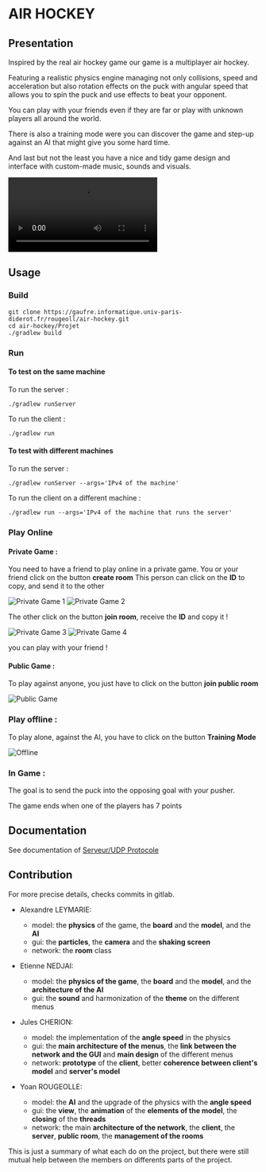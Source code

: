 # AIR HOCKEY

## Presentation

Inspired by the real air hockey game our game is a multiplayer air hockey.

Featuring a realistic physics engine managing not only collisions, speed and acceleration but also rotation effects on the puck with angular speed that allows you to spin the puck and use effects to beat your opponent.

You can play with your friends even if they are far or play with unknown players all around the world.

There is also a training mode were you can discover the game and step-up against an AI that might give you some hard time.

And last but not the least you have a nice and tidy game design and interface with custom-made music, sounds and visuals.

![](Projet/ressources/ressources-readme/video-air-hockey.mp4)

## Usage

### Build

```
git clone https://gaufre.informatique.univ-paris-diderot.fr/rougeoll/air-hockey.git
cd air-hockey/Projet
./gradlew build
```
### Run

#### To test on the same machine

To run the server :
```
./gradlew runServer
```
To run the client :
```
./gradlew run
```
#### To test with different machines
To run the server :
```
./gradlew runServer --args='IPv4 of the machine'
```
To run the client on a different machine :

```
./gradlew run --args='IPv4 of the machine that runs the server'
```

### Play Online

#### Private Game :

You need to have a friend to play online in a private game.
You or your friend click on the button **create room**
This person can click on the **ID** to copy, and send it to the other

![Private Game 1](Projet/ressources/ressources-readme/image1.png)
![Private Game 2](Projet/ressources/ressources-readme/image2.png)

The other click on the button **join room**, receive the **ID** and copy it !

![Private Game 3](Projet/ressources/ressources-readme/image3.png)
![Private Game 4](Projet/ressources/ressources-readme/image4.png)

you can play with your friend !

#### Public Game :

To play against anyone, you just have to click on the button **join public room**

![Public Game](Projet/ressources/ressources-readme/image6.png)

### Play offline :

To play alone, against the AI, you have to click on the button **Training Mode**

![Offline](Projet/ressources/ressources-readme/image5.png)

### In Game :

The goal is to send the puck into the opposing goal with your pusher.

The game ends when one of the players has 7 points


## Documentation

See documentation of [Serveur/UDP Protocole](doc_server.md)

## Contribution

For more precise details, checks commits in gitlab.

* Alexandre LEYMARIE:
    * model: the **physics** of the game, the **board** and the **model**, and the **AI**
    * gui: the **particles**, the **camera** and the **shaking screen**
    * network: the **room** class

* Etienne NEDJAI:
    * model: the **physics of the game**, the **board** and the **model**, and the **architecture of the AI**
    * gui: the **sound** and harmonization of the **theme** on the different menus

* Jules CHERION:
    * model: the implementation of the **angle speed** in the physics
    * gui: the **main architecture of the menus**, the **link between the network and the GUI** and **main design** of the different menus
    * network: **prototype** of the **client**, better **coherence between client's model** and **server's model**

* Yoan ROUGEOLLE:
    * model: the **AI** and the upgrade of the physics with the **angle speed**
    * gui: the **view**, the **animation** of the **elements of the model**, the **closing** of the **threads**
    * network: the main **architecture of the network**, the **client**, the **server**, **public room**, the **management of the rooms**

This is just a summary of what each do on the project, but there were still mutual help between the members on differents parts of the project.